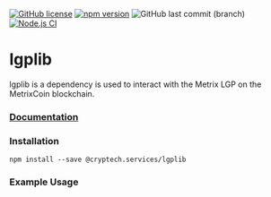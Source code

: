 [![GitHub license](https://img.shields.io/github/license/Cryptech-Services/lgplib)](https://github.com/Cryptech-Services/lgplib/blob/main/LICENSE.md) [![npm version](https://badge.fury.io/js/@cryptech.services%2Flgplib.svg)](https://badge.fury.io/js/@cryptech.services%2Fglplib) ![GitHub last commit (branch)](https://img.shields.io/github/last-commit/Cryptech-Services/lgplib/develop) [![Node.js CI](https://github.com/Cryptech-Services/lgplib/actions/workflows/node.js.yml/badge.svg)](https://github.com/Cryptech-Services/lgplib/actions/workflows/node.js.yml)

# lgplib

lgplib is a dependency is used to interact with the Metrix LGP on the MetrixCoin blockchain.

### [**Documentation**](/)

### Installation

```
npm install --save @cryptech.services/lgplib
```

### Example Usage

```

```
